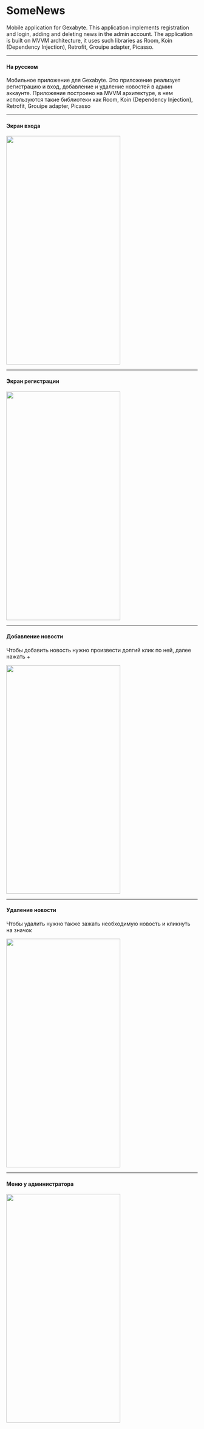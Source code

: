 # SomeNews

Mobile application for Gexabyte.
This application implements registration and login, adding and deleting news in the admin account.
The application is built on MVVM architecture, it uses such libraries as Room,
Koin (Dependency Injection), Retrofit, Grouipe adapter, Picasso.

___
#### На русском

Мобильное приложение для Gexabyte. Это приложение реализует регистрацию и вход, добавление и удаление новостей в админ аккаунте. Приложение построено на MVVM архитектуре, в нем используются такие библиотеки как Room, Koin (Dependency Injection), Retrofit, Grouipe adapter, Picasso

____
#### Экран входа

<img src="https://github.com/Raider-bat/imageSomeNewsApplication/blob/master/login_Activity.jpg?raw=true" width="300" height="600" />

____
#### Экран регистрации

<img src="https://github.com/Raider-bat/imageSomeNewsApplication/blob/master/Registration.jpg?raw=true" width="300" height="600" />

____
#### Добавление новости
Чтобы добавить новость нужно произвести долгий клик по ней, далее нажать +

<img src="https://github.com/Raider-bat/imageSomeNewsApplication/blob/master/Add_news.jpg?raw=true" width="300" height="600" />

____
#### Удаление новости
Чтобы удалить нужно также зажать необходимую новость и кликнуть на значок

<img src="https://github.com/Raider-bat/imageSomeNewsApplication/blob/master/Delete_news.jpg?raw=true" width="300" height="600" />

____
#### Меню у администратора

<img src="https://github.com/Raider-bat/imageSomeNewsApplication/blob/master/Admin_account_%20context_menu.jpg?raw=true" width="300" height="600" />

